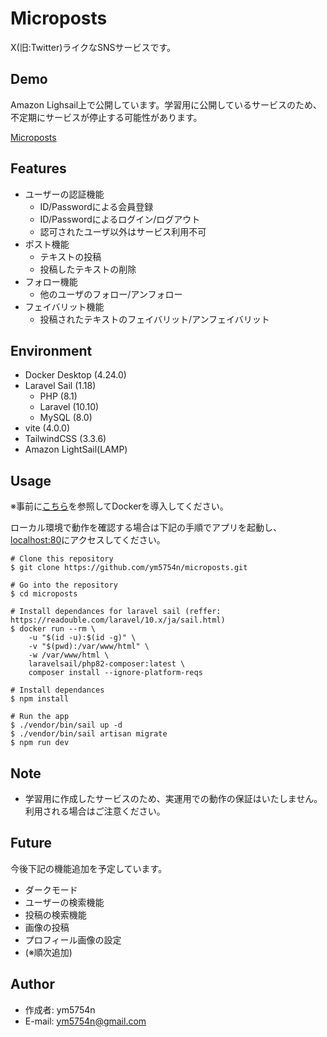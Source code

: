 # Microposts
X(旧:Twitter)ライクなSNSサービスです。

## Demo
Amazon Lighsail上で公開しています。学習用に公開しているサービスのため、不定期にサービスが停止する可能性があります。

[Microposts](https://microposts.ym5754n.com/)

## Features
- ユーザーの認証機能
  - ID/Passwordによる会員登録
  - ID/Passwordによるログイン/ログアウト
  - 認可されたユーザ以外はサービス利用不可
- ポスト機能
  - テキストの投稿
  - 投稿したテキストの削除
- フォロー機能
  - 他のユーザのフォロー/アンフォロー
- フェイバリット機能
  - 投稿されたテキストのフェイバリット/アンフェイバリット
 
## Environment
- Docker Desktop (4.24.0)
- Laravel Sail (1.18)
  - PHP (8.1)
  - Laravel (10.10)
  - MySQL (8.0)
- vite (4.0.0)
- TailwindCSS (3.3.6)
- Amazon LightSail(LAMP)

## Usage
※事前に[こちら](https://docs.docker.jp/get-docker.html)を参照してDockerを導入してください。

ローカル環境で動作を確認する場合は下記の手順でアプリを起動し、[localhost:80](localhost:80)にアクセスしてください。
```
# Clone this repository
$ git clone https://github.com/ym5754n/microposts.git

# Go into the repository
$ cd microposts

# Install dependances for laravel sail (reffer: https://readouble.com/laravel/10.x/ja/sail.html)
$ docker run --rm \
    -u "$(id -u):$(id -g)" \
    -v "$(pwd):/var/www/html" \
    -w /var/www/html \
    laravelsail/php82-composer:latest \
    composer install --ignore-platform-reqs

# Install dependances
$ npm install

# Run the app
$ ./vendor/bin/sail up -d
$ ./vendor/bin/sail artisan migrate
$ npm run dev
```

## Note
- 学習用に作成したサービスのため、実運用での動作の保証はいたしません。利用される場合はご注意ください。

## Future
今後下記の機能追加を予定しています。
- ダークモード
- ユーザーの検索機能
- 投稿の検索機能
- 画像の投稿
- プロフィール画像の設定
- (※順次追加)

## Author
- 作成者: ym5754n
- E-mail: ym5754n@gmail.com

